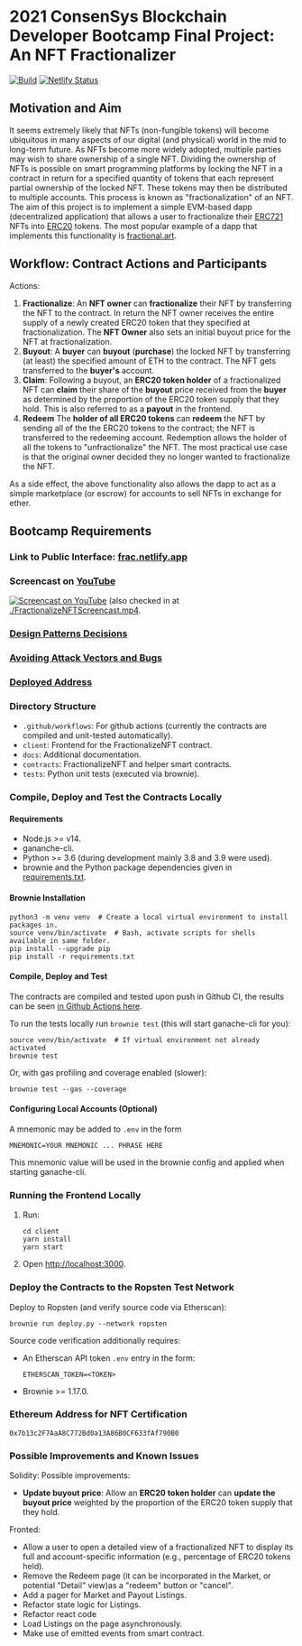 # 2021 ConsenSys Blockchain Developer Bootcamp Final Project: An NFT Fractionalizer

[![Build](https://github.com/web3wannabe/blockchain-developer-bootcamp-final-project/actions/workflows/main.yaml/badge.svg)](https://github.com/web3wannabe/blockchain-developer-bootcamp-final-project/actions/workflows/main.yaml)
[![Netlify Status](https://api.netlify.com/api/v1/badges/37e1b656-a558-49cf-8b9b-ffbe35d4a80b/deploy-status)](https://app.netlify.com/sites/frac/deploys)

## Motivation and Aim

It seems extremely likely that NFTs (non-fungible tokens) will become ubiquitous in many aspects of our digital (and
physical) world in the mid to long-term future. As NFTs become more widely adopted, multiple parties may wish to share
ownership of a single NFT. Dividing the ownership of NFTs is possible on smart programming platforms by locking the NFT
in a contract in return for a specified quantity of tokens that each represent partial ownership of the locked
NFT. These tokens may then be distributed to multiple accounts. This process is known as "fractionalization" of an
NFT. The aim of this project is to implement a simple EVM-based dapp (decentralized application) that allows a user to
fractionalize their [ERC721](https://ethereum.org/en/developers/docs/standards/tokens/erc-721) NFTs into
[ERC20](https://ethereum.org/en/developers/docs/standards/tokens/erc-20/) tokens. The most popular example of a dapp
that implements this functionality is [fractional.art](https://fractional.art/).

## Workflow: Contract Actions and Participants

Actions:
1. __Fractionalize__: An **NFT owner** can __fractionalize__ their NFT by transferring the NFT to the contract. In
  return the NFT owner receives the entire supply of a newly created ERC20 token that they specified at
  fractionalization. The **NFT Owner** also sets an initial buyout price for the NFT at fractionalization.
2. __Buyout__: A **buyer** can __buyout__ (__purchase__) the locked NFT by transferring (at least) the specified amount
   of ETH to the contract. The NFT gets transferred to the **buyer's** account.
3. __Claim__: Following a buyout, an **ERC20 token holder** of a fractionalized NFT can __claim__ their share of the **buyout** price received
   from the **buyer** as determined by the proportion of the ERC20 token supply that they hold. This is also referred to
   as a **payout** in the frontend.
4. __Redeem__ The **holder of all ERC20 tokens** can __redeem__ the NFT by sending all of the the ERC20 tokens to the
  contract; the NFT is transferred to the redeeming account. Redemption allows the holder of all the tokens to
  "unfractionalize" the NFT. The most practical use case is that the original owner decided they no longer wanted to
  fractionalize the NFT.

As a side effect, the above functionality also allows the dapp to act as a simple marketplace (or escrow) for accounts to sell NFTs in exchange for ether.

## Bootcamp Requirements

### Link to Public Interface: [frac.netlify.app](https://frac.netlify.app/Market)

### Screencast on [YouTube](https://youtu.be/clPS-XMnfc4)
[![Screencast on YouTube](https://img.youtube.com/vi/clPS-XMnfc4/maxresdefault.jpg)](https://youtu.be/clPS-XMnfc4) 
(also checked in at [./FractionalizeNFTScreencast.mp4](FractionalizeNFTScreencast.mp4).

### [Design Patterns Decisions](design_pattern_decisions.md)

### [Avoiding Attack Vectors and Bugs](avoiding_common_attacks.md)

### [Deployed Address](deployed_address.txt)

### Directory Structure

* `.github/workflows`: For github actions (currently the contracts are compiled and unit-tested automatically).
* `client`: Frontend for the FractionalizeNFT contract.
* `docs`: Additional documentation.
* `contracts`: FractionalizeNFT and helper smart contracts.
* `tests`: Python unit tests (executed via brownie).

### Compile, Deploy and Test the Contracts Locally

#### Requirements

* Node.js >= v14.
* gananche-cli.
* Python >= 3.6 (during development mainly 3.8 and 3.9 were used).
* brownie and the Python package dependencies given in [requirements.txt](./requirements.txt).

#### Brownie Installation

```
python3 -m venv venv  # Create a local virtual environment to install packages in.
source venv/bin/activate  # Bash, activate scripts for shells available in same folder.
pip install --upgrade pip
pip install -r requirements.txt
```

#### Compile, Deploy and Test

The contracts are compiled and tested upon push in Github CI, the
results can be seen [in Github Actions
here](https://github.com/web3wannabe/blockchain-developer-bootcamp-final-project/actions/workflows/main.yaml).

To run the tests locally run `brownie test` (this will start ganache-cli for you):
```
source venv/bin/activate  # If virtual environment not already activated
brownie test
```
Or, with gas profiling and coverage enabled (slower):
```
brownie test --gas --coverage
```

#### Configuring Local Accounts (Optional)

A mnemonic may be added to `.env` in the form
```
MNEMONIC=YOUR MNEMONIC ... PHRASE HERE
```
This mnemonic value will be used in the brownie config and applied when starting ganache-cli.

### Running the Frontend Locally

1. Run:
   ```
   cd client
   yarn install 
   yarn start
   ```
2. Open [http://localhost:3000](http://localhost:3000).


### Deploy the Contracts to the Ropsten Test Network

Deploy to Ropsten (and verify source code via Etherscan):
```
brownie run deploy.py --network ropsten
```
Source code verification additionally requires:
* An Etherscan API token `.env` entry in the form:
  ```
  ETHERSCAN_TOKEN=<TOKEN>
  ```
* Brownie >= 1.17.0.

### Ethereum Address for NFT Certification

`0x7b13c2F7AaA8C772Bd0a13A86B0CF633fAf790B0`

### Possible Improvements and Known Issues

Solidity:
Possible improvements:
* __Update buyout price__: Allow an **ERC20 token holder** can __update the buyout price__ weighted by the proportion
  of the ERC20 token supply that they hold.

Fronted:
* Allow a user to open a detailed view of a fractionalized NFT to display its full and account-specific information
  (e.g., percentage of ERC20 tokens held).
* Remove the Redeem page (it can be incorporated in the Market, or potential "Detail" view)as a "redeem" button or "cancel".
* Add a pager for Market and Payout Listings.
* Refactor state logic for Listings.
* Refactor react code
* Load Listings on the page asynchronously.
* Make use of emitted events from smart contract.
